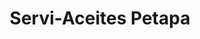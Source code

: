---
title: "Servi-Aceites Petapa"
url: /san-miguel-petapa/servi-aceites-petapa/
shop: Autowerkstatt
---